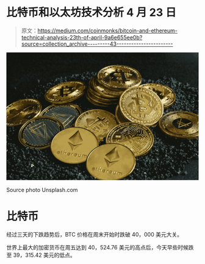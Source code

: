 # 比特币和以太坊技术分析 4 月 23 日

> 原文：<https://medium.com/coinmonks/bitcoin-and-ethereum-technical-analysis-23th-of-april-9a6e655ee0b?source=collection_archive---------43----------------------->

![](img/c9257e69b31b996f1d53bdc9c3d4773d.png)

Source photo Unsplash.com

# 比特币

经过三天的下跌趋势后，BTC 价格在周末开始时跌破 40，000 美元大关。

世界上最大的加密货币在周五达到 40，524.76 美元的高点后，今天早些时候跌至 39，315.42 美元的低点。